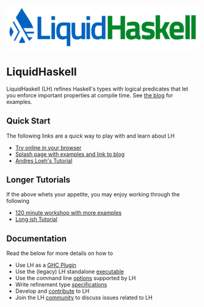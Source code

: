 ![LiquidHaskell](img/logo.png)

# LiquidHaskell 

LiquidHaskell (LH) refines Haskell's types with logical 
predicates that let you enforce important properties at 
compile time. See [the blog](https://ucsd-progsys.github.io/liquidhaskell-blog/) 
for examples.

## Quick Start

The following links are a quick way to play with and learn about LH

* [Try online in your browser](http://goto.ucsd.edu:8090/index.html)
* [Splash page with examples and link to blog](https://ucsd-progsys.github.io/liquidhaskell-blog/)
* [Andres Loeh's Tutorial](https://liquid.kosmikus.org)

## Longer Tutorials

If the above whets your appetite, you may enjoy working through the following

* [120 minute workshop with more examples](http://ucsd-progsys.github.io/lh-workshop/01-index.html)
* [Long ish Tutorial](http://ucsd-progsys.github.io/liquidhaskell-tutorial/)

## Documentation

Read the below for more details on how to

* Use LH as a [GHC Plugin](plugin.md)
* Use the (legacy) LH standalone [executable](legacy.md) 
* Use the command line [options](options.md) supported by LH
* Write refinement type [specifications](specifications.md)
* Develop and [contribute](develop.md) to LH
* Join the LH [community](contributing.md) to discuss issues related to LH